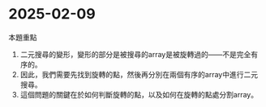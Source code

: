 # 2025-02-09
本題重點
1. 二元搜尋的變形，變形的部分是被搜尋的array是被旋轉過的——不是完全有序的。
2. 因此，我們需要先找到旋轉的點，然後再分別在兩個有序的array中進行二元搜尋。
3. 這個問題的關鍵在於如何判斷旋轉的點，以及如何在旋轉的點處分割array。
